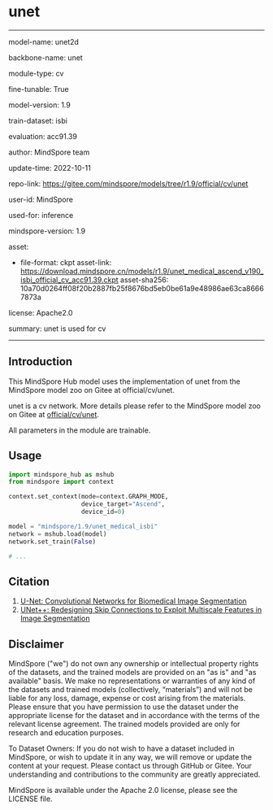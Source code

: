 # unet

---

model-name: unet2d

backbone-name: unet

module-type: cv

fine-tunable: True

model-version: 1.9

train-dataset: isbi

evaluation: acc91.39

author: MindSpore team

update-time: 2022-10-11

repo-link: <https://gitee.com/mindspore/models/tree/r1.9/official/cv/unet>

user-id: MindSpore

used-for: inference

mindspore-version: 1.9

asset:

-
    file-format: ckpt
    asset-link: <https://download.mindspore.cn/models/r1.9/unet_medical_ascend_v190_isbi_official_cv_acc91.39.ckpt>
    asset-sha256: 10a70d0264ff08f20b2887fb25f8676bd5eb0be61a9e48986ae63ca86667873a

license: Apache2.0

summary: unet is used for cv

---

## Introduction

This MindSpore Hub model uses the implementation of unet from the MindSpore model zoo on Gitee at official/cv/unet.

unet is a cv network. More details please refer to the MindSpore model zoo on Gitee at [official/cv/unet](https://gitee.com/mindspore/models/blob/r1.9/official/cv/unet/README.md).

All parameters in the module are trainable.

## Usage

```python
import mindspore_hub as mshub
from mindspore import context

context.set_context(mode=context.GRAPH_MODE,
                    device_target="Ascend",
                    device_id=0)

model = "mindspore/1.9/unet_medical_isbi"
network = mshub.load(model)
network.set_train(False)

# ...
```

## Citation

1. [U-Net: Convolutional Networks for Biomedical Image Segmentation](https://arxiv.org/pdf/1505.04597.pdf)
2. [UNet++: Redesigning Skip Connections to Exploit Multiscale Features in Image Segmentation](https://arxiv.org/pdf/1912.05074.pdf)

## Disclaimer

MindSpore ("we") do not own any ownership or intellectual property rights of the datasets, and the trained models are provided on an "as is" and "as available" basis. We make no representations or warranties of any kind of the datasets and trained models (collectively, “materials”) and will not be liable for any loss, damage, expense or cost arising from the materials. Please ensure that you have permission to use the dataset under the appropriate license for the dataset and in accordance with the terms of the relevant license agreement. The trained models provided are only for research and education purposes.

To Dataset Owners: If you do not wish to have a dataset included in MindSpore, or wish to update it in any way, we will remove or update the content at your request. Please contact us through GitHub or Gitee. Your understanding and contributions to the community are greatly appreciated.

MindSpore is available under the Apache 2.0 license, please see the LICENSE file.
